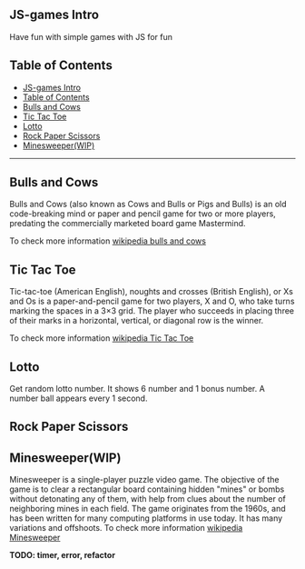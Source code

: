 ## JS-games Intro

Have fun with simple games with JS for fun

## Table of Contents

- [JS-games Intro](#js-games-intro)
- [Table of Contents](#table-of-contents)
- [Bulls and Cows](#bulls-and-cows)
- [Tic Tac Toe](#tic-tac-toe)
- [Lotto](#lotto)
- [Rock Paper Scissors](#rock-paper-scissors)
- [Minesweeper(WIP)](#minesweeperwip)

---

## Bulls and Cows

Bulls and Cows (also known as Cows and Bulls or Pigs and Bulls) is an old code-breaking mind or paper and pencil game for two or more players, predating the commercially marketed board game Mastermind.

To check more information [wikipedia bulls and cows](https://en.wikipedia.org/wiki/Bulls_and_Cows)

## Tic Tac Toe

Tic-tac-toe (American English), noughts and crosses (British English), or Xs and Os is a paper-and-pencil game for two players, X and O, who take turns marking the spaces in a 3×3 grid. The player who succeeds in placing three of their marks in a horizontal, vertical, or diagonal row is the winner.

To check more information [wikipedia Tic Tac Toe](https://en.wikipedia.org/wiki/Tic-tac-toe)

## Lotto

Get random lotto number. It shows 6 number and 1 bonus number. A number ball appears every 1 second.

## Rock Paper Scissors

## Minesweeper(WIP)

Minesweeper is a single-player puzzle video game. The objective of the game is to clear a rectangular board containing hidden "mines" or bombs without detonating any of them, with help from clues about the number of neighboring mines in each field. The game originates from the 1960s, and has been written for many computing platforms in use today. It has many variations and offshoots. To check more information [wikipedia Minesweeper](<https://en.wikipedia.org/wiki/Minesweeper_(video_game)>)

**TODO: timer, error, refactor**
